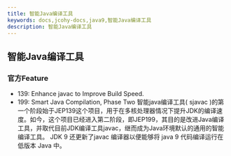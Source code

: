 ```yaml
---
title: 智能Java编译工具
keywords: docs,jcohy-docs,java9,智能Java编译工具
description: 智能Java编译工具
---
```


## 智能Java编译工具
### 官方Feature
* 139: Enhance javac to Improve Build Speed.
* 199: Smart Java Compilation, Phase Two
智能java编译工具( sjavac )的第一个阶段始于JEP139这个项目，用于在多核处理器情况下提升JDK的编译速度。如今，这个项目已经进入第二阶段，即JEP199，其目的是改进Java编译工具，并取代目前JDK编译工具javac，继而成为Java环境默认的通用的智能编译工具。
JDK 9 还更新了javac 编译器以便能够将 java 9 代码编译运行在低版本 Java 中。
